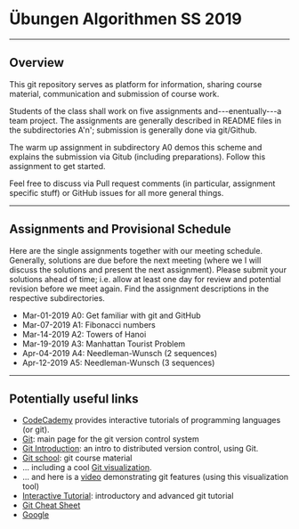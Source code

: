 # Übungen Algorithmen SS 2019
---------------------------------------------------------------------

## Overview

This git repository serves as platform for information, sharing course
material, communication and submission of course work.

Students of the class shall work on five assignments
and---enentually---a team project. The assignments are generally
described in README files in the subdirectories A'n'; submission is
generally done via git/Github.

The warm up assignment in subdirectory A0 demos this scheme and
explains the submission via Gitub (including preparations). Follow
this assignment to get started.

Feel free to discuss via Pull request comments (in particular,
assignment specific stuff) or GitHub issues for all more general
things.

------------------------
Assignments and Provisional Schedule
------------------------

Here are the single assignments together with our meeting
schedule. Generally, solutions are due before the next meeting (where
we I will discuss the solutions and present the next
assignment). Please submit your solutions ahead of time; i.e. allow at
least one day for review and potential revision before we meet
again. Find the assignment descriptions in the respective
subdirectories.

* Mar-01-2019 A0: Get familiar with git and GitHub
* Mar-07-2019 A1: Fibonacci numbers
* Mar-14-2019 A2: Towers of Hanoi
* Mar-19-2019 A3: Manhattan Tourist Problem
* Apr-04-2019 A4: Needleman-Wunsch (2 sequences)
* Apr-12-2019 A5: Needleman-Wunsch (3 sequences)

------------------------
Potentially useful links
------------------------

* [CodeCademy](https://www.codecademy.com) provides interactive tutorials of programming languages (or git).
* [Git](git-scm.com): main page for the git version control system
* [Git Introduction](https://www.tbi.univie.ac.at/~jlandersen/_static/git.pdf): an intro to distributed version control, using Git.
* [Git school](https://github.com/git-school): git course material
* ... including a cool [Git visualization](http://git-school.github.io/visualizing-git/).
* ... and here is a [video](https://vimeo.com/314971616/ed90cde6ec) demonstrating git features (using this visualization tool)
* [Interactive Tutorial](https://learngitbranching.js.org/): introductory and advanced git tutorial
* [Git Cheat Sheet](https://education.github.com/git-cheat-sheet-education.pdf)
* [Google](https://www.google.at)
